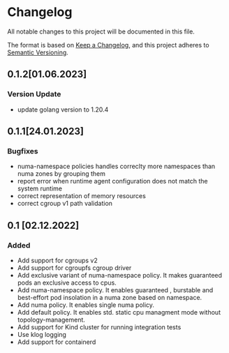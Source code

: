 # Changelog
All notable changes to this project will be documented in this file.

The format is based on [Keep a Changelog](https://keepachangelog.com/en/1.0.0/),
and this project adheres to [Semantic Versioning](https://semver.org/spec/v2.0.0.html).
## 0.1.2[01.06.2023]
### Version Update
- update golang version to 1.20.4
## 0.1.1[24.01.2023]
### Bugfixes
- numa-namespace policies handles correclty more namespaces than numa zones by grouping them 
- report error when runtime agent configuration does not match the system runtime
- correct representation of memory resources
- correct cgroup v1 path validation 

## 0.1 [02.12.2022]
### Added
- Add support for cgroups v2
- Add support for cgroupfs cgroup driver
- Add exclusive variant of numa-namespace policy. It makes guaranteed pods an exclusive access to cpus.
- Add numa-namespace policy. It enables guaranteed , burstable and best-effort pod insolation in a numa zone based on namespace.
- Add numa policy. It enables single numa policy.
- Add default policy. It enables std. static cpu managment mode without topology-management.
- Add support for Kind cluster for running integration tests
- Use klog logging
- Add support for containerd
